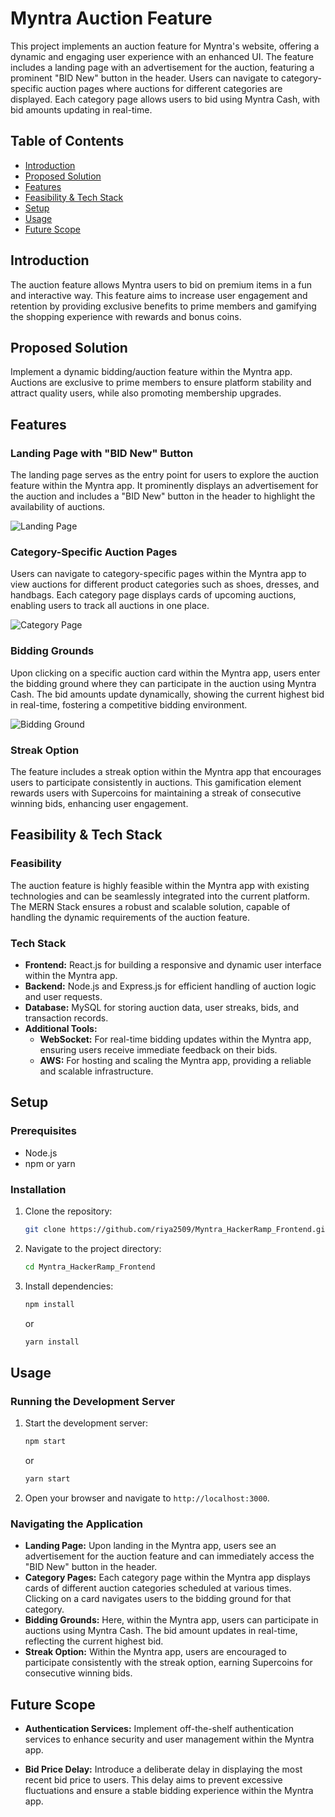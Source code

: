# Myntra Auction Feature

This project implements an auction feature for Myntra's website, offering a dynamic and engaging user experience with an enhanced UI. The feature includes a landing page with an advertisement for the auction, featuring a prominent "BID New" button in the header. Users can navigate to category-specific auction pages where auctions for different categories are displayed. Each category page allows users to bid using Myntra Cash, with bid amounts updating in real-time.

## Table of Contents
- [Introduction](#introduction)
- [Proposed Solution](#proposed-solution)
- [Features](#features)
- [Feasibility & Tech Stack](#feasibility--tech-stack)
- [Setup](#setup)
- [Usage](#usage)
- [Future Scope](#future-scope)

## Introduction

The auction feature allows Myntra users to bid on premium items in a fun and interactive way. This feature aims to increase user engagement and retention by providing exclusive benefits to prime members and gamifying the shopping experience with rewards and bonus coins.

## Proposed Solution

Implement a dynamic bidding/auction feature within the Myntra app. Auctions are exclusive to prime members to ensure platform stability and attract quality users, while also promoting membership upgrades.

## Features

### Landing Page with "BID New" Button

The landing page serves as the entry point for users to explore the auction feature within the Myntra app. It prominently displays an advertisement for the auction and includes a "BID New" button in the header to highlight the availability of auctions.

![Landing Page](https://github.com/riya2509/Myntra_HackerRamp_Frontend/raw/main/src/assets/Landing-page.png)

### Category-Specific Auction Pages

Users can navigate to category-specific pages within the Myntra app to view auctions for different product categories such as shoes, dresses, and handbags. Each category page displays cards of upcoming auctions, enabling users to track all auctions in one place.

![Category Page](https://github.com/riya2509/Myntra_HackerRamp_Frontend/raw/main/src/assets/category-page.png)

### Bidding Grounds

Upon clicking on a specific auction card within the Myntra app, users enter the bidding ground where they can participate in the auction using Myntra Cash. The bid amounts update dynamically, showing the current highest bid in real-time, fostering a competitive bidding environment.

![Bidding Ground](https://github.com/riya2509/Myntra_HackerRamp_Frontend/raw/main/src/assets/bidding-ground.jpeg)

### Streak Option

The feature includes a streak option within the Myntra app that encourages users to participate consistently in auctions. This gamification element rewards users with Supercoins for maintaining a streak of consecutive winning bids, enhancing user engagement.

## Feasibility & Tech Stack

### Feasibility

The auction feature is highly feasible within the Myntra app with existing technologies and can be seamlessly integrated into the current platform. The MERN Stack ensures a robust and scalable solution, capable of handling the dynamic requirements of the auction feature.

### Tech Stack

- **Frontend:** React.js for building a responsive and dynamic user interface within the Myntra app.
- **Backend:** Node.js and Express.js for efficient handling of auction logic and user requests.
- **Database:** MySQL for storing auction data, user streaks, bids, and transaction records.
- **Additional Tools:**
  - **WebSocket:** For real-time bidding updates within the Myntra app, ensuring users receive immediate feedback on their bids.
  - **AWS:** For hosting and scaling the Myntra app, providing a reliable and scalable infrastructure.

## Setup

### Prerequisites

- Node.js
- npm or yarn

### Installation

1. Clone the repository:
    ```sh
    git clone https://github.com/riya2509/Myntra_HackerRamp_Frontend.git
    ```
2. Navigate to the project directory:
    ```sh
    cd Myntra_HackerRamp_Frontend
    ```
3. Install dependencies:
    ```sh
    npm install
    ```
    or
    ```sh
    yarn install
    ```

## Usage

### Running the Development Server

1. Start the development server:
    ```sh
    npm start
    ```
    or
    ```sh
    yarn start
    ```
2. Open your browser and navigate to `http://localhost:3000`.

### Navigating the Application

- **Landing Page:** Upon landing in the Myntra app, users see an advertisement for the auction feature and can immediately access the "BID New" button in the header.
- **Category Pages:** Each category page within the Myntra app displays cards of different auction categories scheduled at various times. Clicking on a card navigates users to the bidding ground for that category.
- **Bidding Grounds:** Here, within the Myntra app, users can participate in auctions using Myntra Cash. The bid amount updates in real-time, reflecting the current highest bid.
- **Streak Option:** Within the Myntra app, users are encouraged to participate consistently with the streak option, earning Supercoins for consecutive winning bids.

## Future Scope

- **Authentication Services:** Implement off-the-shelf authentication services to enhance security and user management within the Myntra app.
  
- **Bid Price Delay:** Introduce a deliberate delay in displaying the most recent bid price to users. This delay aims to prevent excessive fluctuations and ensure a stable bidding experience within the Myntra app.


